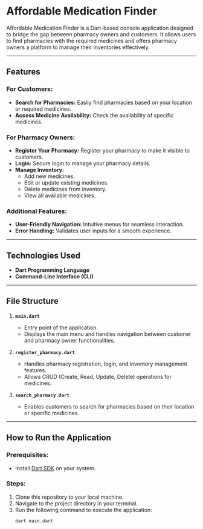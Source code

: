 # Affordable Medication Finder

Affordable Medication Finder is a Dart-based console application designed to bridge the gap between pharmacy owners and customers. It allows users to find pharmacies with the required medicines and offers pharmacy owners a platform to manage their inventories effectively.

---

## Features

### For Customers:
- **Search for Pharmacies:** Easily find pharmacies based on your location or required medicines.
- **Access Medicine Availability:** Check the availability of specific medicines.

### For Pharmacy Owners:
- **Register Your Pharmacy:** Register your pharmacy to make it visible to customers.
- **Login:** Secure login to manage your pharmacy details.
- **Manage Inventory:** 
  - Add new medicines.
  - Edit or update existing medicines.
  - Delete medicines from inventory.
  - View all available medicines.

### Additional Features:
- **User-Friendly Navigation:** Intuitive menus for seamless interaction.
- **Error Handling:** Validates user inputs for a smooth experience.

---

## Technologies Used

- **Dart Programming Language**
- **Command-Line Interface (CLI)**

---

## File Structure

1. **`main.dart`**
   - Entry point of the application.
   - Displays the main menu and handles navigation between customer and pharmacy owner functionalities.

2. **`register_pharmacy.dart`**
   - Handles pharmacy registration, login, and inventory management features.
   - Allows CRUD (Create, Read, Update, Delete) operations for medicines.

3. **`search_pharmacy.dart`**
   - Enables customers to search for pharmacies based on their location or specific medicines.

---

## How to Run the Application

### Prerequisites:
- Install [Dart SDK](https://dart.dev/get-dart) on your system.

### Steps:
1. Clone this repository to your local machine.
2. Navigate to the project directory in your terminal.
3. Run the following command to execute the application:
   ```bash
   dart main.dart
